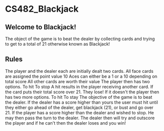 # CS482_Blackjack
## Welcome to Blackjack!
The object of the game is to beat the dealer by collecting cards and trying to get to a total of 21 otherwise known as Blackjack!

## Rules
The player and the dealer each are initially dealt two cards.
All face cards are assigned the point value 10
Aces can either be a 1 or a 10 depending on total score
All other cards are worth their value
The player then has two options.
  To hit
  To stop
A hit results in the player receiving another card.
If the card puts their total score over 21. They lose!
If it doesn't the player then has two more options.
  To hit
  To stay
The objective of the game is to beat the dealer.
If the dealer has a score higher than yours the user must hit until they either go ahead of the dealer, get blackjack (21), or bust and go over 21.
If the player has a score higher than the dealer and wished to stop. He may then pass the turn to the dealer.
The dealer then will try and outscore the player and if he can't then the dealer loses and you win!
